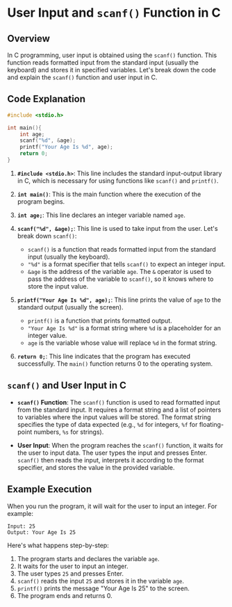 # User Input and `scanf()` Function in C

## Overview

In C programming, user input is obtained using the `scanf()` function. This function reads formatted input from the standard input (usually the keyboard) and stores it in specified variables.
Let's break down the code and explain the `scanf()` function and user input in C.

## Code Explanation

```c
#include <stdio.h> 

int main(){
    int age;
    scanf("%d", &age);
    printf("Your Age Is %d", age); 
    return 0;
}
```

1. **`#include <stdio.h>`**: This line includes the standard input-output library in C, which is necessary for using functions like `scanf()` and `printf()`.

2. **`int main()`**: This is the main function where the execution of the program begins.

3. **`int age;`**: This line declares an integer variable named `age`.

4. **`scanf("%d", &age);`**: This line is used to take input from the user. Let's break down `scanf()`:
   - `scanf()` is a function that reads formatted input from the standard input (usually the keyboard).
   - `"%d"` is a format specifier that tells `scanf()` to expect an integer input.
   - `&age` is the address of the variable `age`. The `&` operator is used to pass the address of the variable to `scanf()`, so it knows where to store the input value.

5. **`printf("Your Age Is %d", age);`**: This line prints the value of `age` to the standard output (usually the screen). 
   - `printf()` is a function that prints formatted output.
   - `"Your Age Is %d"` is a format string where `%d` is a placeholder for an integer value.
   - `age` is the variable whose value will replace `%d` in the format string.

6. **`return 0;`**: This line indicates that the program has executed successfully. The `main()` function returns 0 to the operating system.

## `scanf()` and User Input in C

- **`scanf()` Function**: The `scanf()` function is used to read formatted input from the standard input. It requires a format string and a list of pointers to variables where the input values will be stored. The format string specifies the type of data expected (e.g., `%d` for integers, `%f` for floating-point numbers, `%s` for strings).

- **User Input**: When the program reaches the `scanf()` function, it waits for the user to input data. The user types the input and presses Enter. `scanf()` then reads the input, interprets it according to the format specifier, and stores the value in the provided variable.

## Example Execution

When you run the program, it will wait for the user to input an integer. For example:

```
Input: 25
Output: Your Age Is 25
```

Here's what happens step-by-step:
1. The program starts and declares the variable `age`.
2. It waits for the user to input an integer.
3. The user types `25` and presses Enter.
4. `scanf()` reads the input `25` and stores it in the variable `age`.
5. `printf()` prints the message "Your Age Is 25" to the screen.
6. The program ends and returns 0.

